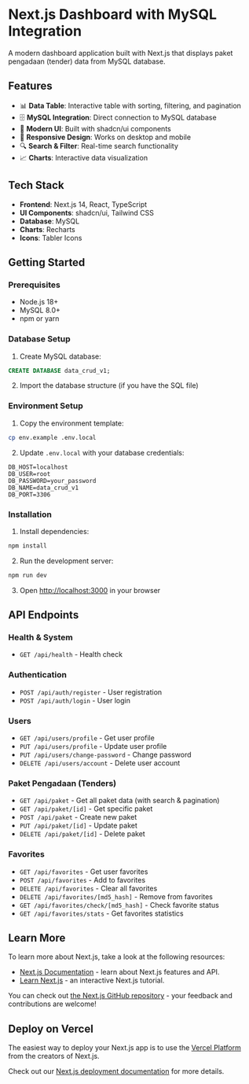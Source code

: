# Next.js Dashboard with MySQL Integration

A modern dashboard application built with Next.js that displays paket pengadaan (tender) data from MySQL database.

## Features

- 📊 **Data Table**: Interactive table with sorting, filtering, and pagination
- 🗄️ **MySQL Integration**: Direct connection to MySQL database
- 🎨 **Modern UI**: Built with shadcn/ui components
- 📱 **Responsive Design**: Works on desktop and mobile
- 🔍 **Search & Filter**: Real-time search functionality
- 📈 **Charts**: Interactive data visualization

## Tech Stack

- **Frontend**: Next.js 14, React, TypeScript
- **UI Components**: shadcn/ui, Tailwind CSS
- **Database**: MySQL
- **Charts**: Recharts
- **Icons**: Tabler Icons

## Getting Started

### Prerequisites

- Node.js 18+ 
- MySQL 8.0+
- npm or yarn

### Database Setup

1. Create MySQL database:
```sql
CREATE DATABASE data_crud_v1;
```

2. Import the database structure (if you have the SQL file)

### Environment Setup

1. Copy the environment template:
```bash
cp env.example .env.local
```

2. Update `.env.local` with your database credentials:
```env
DB_HOST=localhost
DB_USER=root
DB_PASSWORD=your_password
DB_NAME=data_crud_v1
DB_PORT=3306
```

### Installation

1. Install dependencies:
```bash
npm install
```

2. Run the development server:
```bash
npm run dev
```

3. Open [http://localhost:3000](http://localhost:3000) in your browser

## API Endpoints

### Health & System
- `GET /api/health` - Health check

### Authentication
- `POST /api/auth/register` - User registration
- `POST /api/auth/login` - User login

### Users
- `GET /api/users/profile` - Get user profile
- `PUT /api/users/profile` - Update user profile
- `PUT /api/users/change-password` - Change password
- `DELETE /api/users/account` - Delete user account

### Paket Pengadaan (Tenders)
- `GET /api/paket` - Get all paket data (with search & pagination)
- `GET /api/paket/[id]` - Get specific paket
- `POST /api/paket` - Create new paket
- `PUT /api/paket/[id]` - Update paket
- `DELETE /api/paket/[id]` - Delete paket

### Favorites
- `GET /api/favorites` - Get user favorites
- `POST /api/favorites` - Add to favorites
- `DELETE /api/favorites` - Clear all favorites
- `DELETE /api/favorites/[md5_hash]` - Remove from favorites
- `GET /api/favorites/check/[md5_hash]` - Check favorite status
- `GET /api/favorites/stats` - Get favorites statistics

## Learn More

To learn more about Next.js, take a look at the following resources:

- [Next.js Documentation](https://nextjs.org/docs) - learn about Next.js features and API.
- [Learn Next.js](https://nextjs.org/learn) - an interactive Next.js tutorial.

You can check out [the Next.js GitHub repository](https://github.com/vercel/next.js) - your feedback and contributions are welcome!

## Deploy on Vercel

The easiest way to deploy your Next.js app is to use the [Vercel Platform](https://vercel.com/new?utm_medium=default-template&filter=next.js&utm_source=create-next-app&utm_campaign=create-next-app-readme) from the creators of Next.js.

Check out our [Next.js deployment documentation](https://nextjs.org/docs/app/building-your-application/deploying) for more details.
